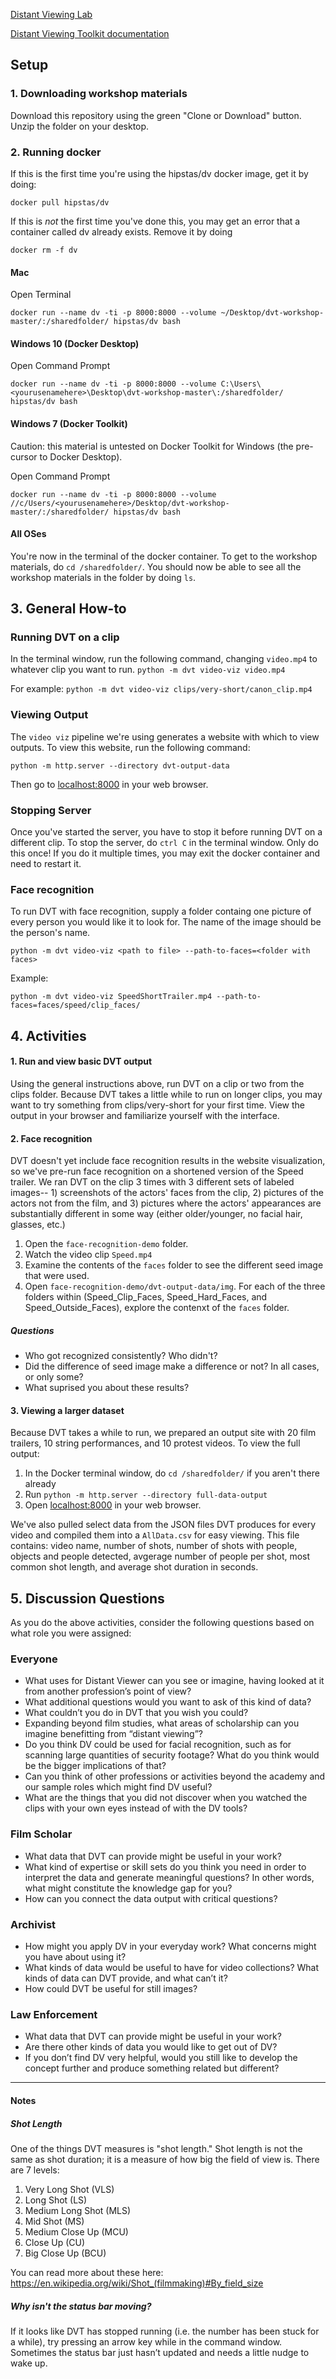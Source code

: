 
[Distant Viewing Lab](https://www.distantviewing.org/)

[Distant Viewing Toolkit documentation](https://distant-viewing.github.io/dvt/index.html)
## Setup
### 1. Downloading workshop materials
Download this repository using the green "Clone or Download" button. Unzip the folder on your desktop. 

### 2. Running docker
If this is the first time you're using the hipstas/dv docker image, get it by doing:
```
docker pull hipstas/dv
```
If this is *not* the first time you've done this, you may get an error that a container called dv already exists. Remove it by doing
```
docker rm -f dv
```
#### Mac
Open Terminal 
``` 
docker run --name dv -ti -p 8000:8000 --volume ~/Desktop/dvt-workshop-master/:/sharedfolder/ hipstas/dv bash
```
#### Windows 10 (Docker Desktop)
Open Command Prompt 
```
docker run --name dv -ti -p 8000:8000 --volume C:\Users\<yourusenamehere>\Desktop\dvt-workshop-master\:/sharedfolder/ hipstas/dv bash
```
#### Windows 7 (Docker Toolkit)
Caution: this material is untested on Docker Toolkit for Windows (the pre-cursor to Docker Desktop).

Open Command Prompt 
```
docker run --name dv -ti -p 8000:8000 --volume //c/Users/<yourusenamehere>/Desktop/dvt-workshop-master/:/sharedfolder/ hipstas/dv bash
```

#### All OSes
You're now in the terminal of the docker container. To get to the workshop materials, do
`cd /sharedfolder/`. You should now be able to see all the workshop materials in the folder by doing `ls`.

## 3. General How-to
### Running DVT on a clip
In the terminal window, run the following command, changing `video.mp4` to whatever clip you want to run.
```python -m dvt video-viz video.mp4```
 
For example:
```python -m dvt video-viz clips/very-short/canon_clip.mp4```

### Viewing Output
The `video viz` pipeline we're using generates a website with which to view outputs. To view this website, run the following command:
```
python -m http.server --directory dvt-output-data
```
Then go to [localhost:8000](http://locahost:8000/) in your web browser.
 
### Stopping Server 
Once you've started the server, you have to stop it before running DVT on a different clip. To stop the server, do `ctrl C` in the terminal window. Only do this once! If you do it multiple times, you may exit the docker container and need to restart it. 
 
### Face recognition
To run DVT with face recognition, supply a folder containg one picture of every person you would like it to look for. The name of the image should be the person's name.
```
python -m dvt video-viz <path to file> --path-to-faces=<folder with faces>
```

Example:
```
python -m dvt video-viz SpeedShortTrailer.mp4 --path-to-faces=faces/speed/clip_faces/
``` 
 
## 4. Activities
#### 1. Run and view basic DVT output
Using the general instructions above, run DVT on a clip or two from the clips folder. Because DVT takes a little while to run on longer clips, you may want to try something from clips/very-short for your first time. View the output in your browser and familiarize yourself with the interface.

#### 2. Face recognition 
DVT doesn't yet include face recognition results in the website visualization, so we've pre-run face recognition on a shortened version of the Speed trailer. We ran DVT on the clip 3 times with 3 different sets of labeled images-- 1) screenshots of the actors' faces from the clip, 2) pictures of the actors not from the film, and 3) pictures where the actors' appearances are substantially different in some way (either older/younger, no facial hair, glasses, etc.) 

1. Open the `face-recognition-demo` folder.
2. Watch the video clip `Speed.mp4`
3. Examine the contents of the `faces` folder to see the different seed image that were used.
4. Open `face-recognition-demo/dvt-output-data/img`. For each of the three folders within (Speed_Clip_Faces, Speed_Hard_Faces, and Speed_Outside_Faces), explore the contenxt of the `faces` folder. 

##### Questions
* Who got recognized consistently? Who didn't?
* Did the difference of seed image make a difference or not? In all cases, or only some? 
* What suprised you about these results?

#### 3. Viewing a larger dataset
Because DVT takes a while to run, we prepared an output site with 20 film trailers, 10 string performances, and 10 protest videos. To view the full output:
1. In the Docker terminal window, do `cd /sharedfolder/` if you aren't there already
2. Run `python -m http.server --directory full-data-output` 
3. Open [localhost:8000](http://locahost:8000/) in your web browser.

We've also pulled select data from the JSON files DVT produces for every video and compiled them into a `AllData.csv` for easy viewing. This file contains: video name, number of shots, number of shots with people, objects and people detected, avgerage number of people per shot, most common shot length, and average shot duration in seconds.

## 5. Discussion Questions
As you do the above activities, consider the following questions based on what role you were assigned:

### Everyone
* What uses for Distant Viewer can you see or imagine, having looked at it from another profession’s point of view?
* What additional questions would you want to ask of this kind of data?
* What couldn’t you do in DVT that you wish you could?
* Expanding beyond film studies, what areas of scholarship can you imagine benefitting from “distant viewing”?
* Do you think DV could be used for facial recognition, such as for scanning large quantities of security footage? What do you think would be the bigger implications of that?
* Can you think of other professions or activities beyond the academy and our sample roles which might find DV useful? 
* What are the things that you did not discover when you watched the clips with your own eyes instead of with the DV tools?

### Film Scholar 
* What data that DVT can provide might be useful in your work? 
* What kind of expertise or skill sets do you think you need in order to interpret the data and generate meaningful questions? In other words, what might constitute the knowledge gap for you?
* How can you connect the data output with critical questions? 

### Archivist 
* How might you apply DV in your everyday work? What concerns might you have about using it?
* What kinds of data would be useful to have for video collections? What kinds of data can DVT provide, and what can’t it?
* How could DVT be useful for still images?

### Law Enforcement 
* What data that DVT can provide might be useful in your work? 
* Are there other kinds of data you would like to get out of DV? 
* If you don’t find DV very helpful, would you still like to develop the concept further and produce something related but different? 

*****

#### Notes
##### Shot Length
One of the things DVT measures is "shot length." Shot length is not the same as shot duration; it is a measure of how big the field of view is. There are 7 levels:
1. Very Long Shot (VLS)
2. Long Shot (LS)
3. Medium Long Shot (MLS)
4. Mid Shot (MS)
5. Medium Close Up (MCU)
6. Close Up (CU)
7. Big Close Up (BCU)

You can read more about these here: https://en.wikipedia.org/wiki/Shot_(filmmaking)#By_field_size

##### Why isn't the status bar moving?
If it looks like DVT has stopped running (i.e. the number has been stuck for a while), try pressing an arrow key while in the command window. Sometimes the status bar just hasn’t updated and needs a little nudge to wake up.

